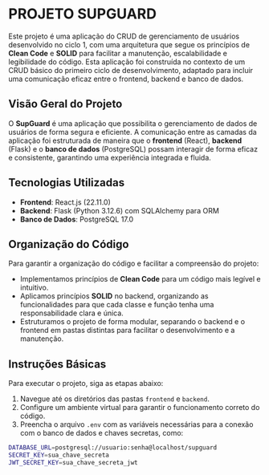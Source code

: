 # PROJETO SUPGUARD

Este projeto é uma aplicação do CRUD de gerenciamento de usuários desenvolvido no ciclo 1, com uma arquitetura que segue os princípios de **Clean Code** e **SOLID** para facilitar a manutenção, escalabilidade e legibilidade do código. Esta aplicação foi construída no contexto de um CRUD básico do primeiro ciclo de desenvolvimento, adaptado para incluir uma comunicação eficaz entre o frontend, backend e banco de dados.

## Visão Geral do Projeto

O **SupGuard** é uma aplicação que possibilita o gerenciamento de dados de usuários de forma segura e eficiente. A comunicação entre as camadas da aplicação foi estruturada de maneira que o **frontend** (React), **backend** (Flask) e o **banco de dados** (PostgreSQL) possam interagir de forma eficaz e consistente, garantindo uma experiência integrada e fluida.

## Tecnologias Utilizadas

- **Frontend**: React.js (22.11.0)
- **Backend**: Flask (Python 3.12.6) com SQLAlchemy para ORM
- **Banco de Dados**: PostgreSQL 17.0

## Organização do Código

Para garantir a organização do código e facilitar a compreensão do projeto:

- Implementamos princípios de **Clean Code** para um código mais legível e intuitivo.
- Aplicamos princípios **SOLID** no backend, organizando as funcionalidades para que cada classe e função tenha uma responsabilidade clara e única.
- Estruturamos o projeto de forma modular, separando o backend e o frontend em pastas distintas para facilitar o desenvolvimento e a manutenção.

## Instruções Básicas

Para executar o projeto, siga as etapas abaixo:

1. Navegue até os diretórios das pastas `frontend` e `backend`.
2. Configure um ambiente virtual para garantir o funcionamento correto do código.
3. Preencha o arquivo `.env` com as variáveis necessárias para a conexão com o banco de dados e chaves secretas, como:

```bash
DATABASE_URL=postgresql://usuario:senha@localhost/supguard
SECRET_KEY=sua_chave_secreta
JWT_SECRET_KEY=sua_chave_secreta_jwt

